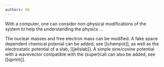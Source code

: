 ```yaml
---
authors: XG
---
```

With a computer, one can consider non-physical modifications of the system to
help the understanding the physics ...

The nuclear masses and free electron mass can be modified. A fake space
dependent chemical potenial can be added, see [[chempot]], as well as the
electrostatic potential of a slab, [[jellslab]]. A simple sine/cosine
potential with a wavevector compatible with the (super)call can also be added,
see [[qprtrb]].

